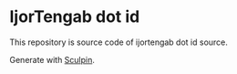 IjorTengab dot id
=====================

This repository is source code of ijortengab dot id source. 

Generate with [Sculpin][1].

[1]: https://sculpin.io